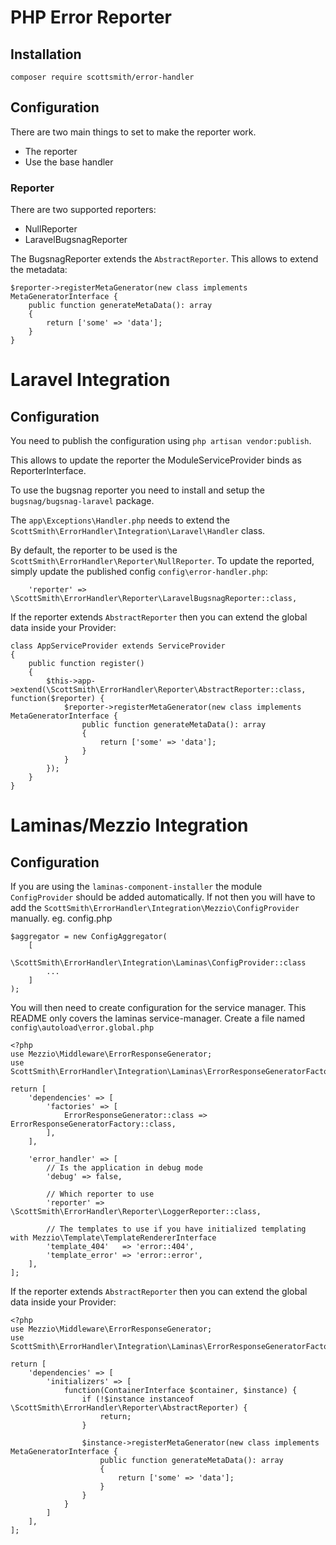 # PHP Error Reporter

## Installation
```
composer require scottsmith/error-handler
```

## Configuration
There are two main things to set to make the reporter work.
- The reporter
- Use the base handler

### Reporter
There are two supported reporters:
- NullReporter
- LaravelBugsnagReporter

The BugsnagReporter extends the `AbstractReporter`. This allows to extend the metadata:
```
$reporter->registerMetaGenerator(new class implements MetaGeneratorInterface {
    public function generateMetaData(): array
    {
        return ['some' => 'data'];
    }
}
```

# Laravel Integration
## Configuration
You need to publish the configuration using `php artisan vendor:publish`.

This allows to update the reporter the ModuleServiceProvider binds as ReporterInterface. 

To use the bugsnag reporter you need to install and setup the `bugsnag/bugsnag-laravel` package.

The `app\Exceptions\Handler.php` needs to extend the `ScottSmith\ErrorHandler\Integration\Laravel\Handler` class.

By default, the reporter to be used is the `ScottSmith\ErrorHandler\Reporter\NullReporter`.
To update the reported, simply update the published config `config\error-handler.php`:
```
    'reporter' => \ScottSmith\ErrorHandler\Reporter\LaravelBugsnagReporter::class,
```

If the reporter extends `AbstractReporter` then you can extend the global data inside your Provider:
```
class AppServiceProvider extends ServiceProvider
{
    public function register()
    {
        $this->app->extend(\ScottSmith\ErrorHandler\Reporter\AbstractReporter::class, function($reporter) {
            $reporter->registerMetaGenerator(new class implements MetaGeneratorInterface {
                public function generateMetaData(): array
                {
                    return ['some' => 'data'];
                }
            }
        });
    }
}
```

# Laminas/Mezzio Integration
## Configuration
If you are using the `laminas-component-installer` the module `ConfigProvider` should be added automatically.
If not then you will have to add the `ScottSmith\ErrorHandler\Integration\Mezzio\ConfigProvider` manually.
eg. config.php
```
$aggregator = new ConfigAggregator(
    [
        \ScottSmith\ErrorHandler\Integration\Laminas\ConfigProvider::class
        ...
    ]
);
```

You will then need to create configuration for the service manager. This README only covers the laminas service-manager.
Create a file named `config\autoload\error.global.php`
```
<?php
use Mezzio\Middleware\ErrorResponseGenerator;
use ScottSmith\ErrorHandler\Integration\Laminas\ErrorResponseGeneratorFactory;

return [
    'dependencies' => [
        'factories' => [
            ErrorResponseGenerator::class => ErrorResponseGeneratorFactory::class,
        ],
    ],
    
    'error_handler' => [
        // Is the application in debug mode
        'debug' => false,

        // Which reporter to use
        'reporter' => \ScottSmith\ErrorHandler\Reporter\LoggerReporter::class,
        
        // The templates to use if you have initialized templating with Mezzio\Template\TemplateRendererInterface 
        'template_404'   => 'error::404',
        'template_error' => 'error::error',
    ],
];
```

If the reporter extends `AbstractReporter` then you can extend the global data inside your Provider:
```
<?php
use Mezzio\Middleware\ErrorResponseGenerator;
use ScottSmith\ErrorHandler\Integration\Laminas\ErrorResponseGeneratorFactory;

return [
    'dependencies' => [
        'initializers' => [
            function(ContainerInterface $container, $instance) {
                if (!$instance instanceof \ScottSmith\ErrorHandler\Reporter\AbstractReporter) {
                    return;
                }
                
                $instance->registerMetaGenerator(new class implements MetaGeneratorInterface {
                    public function generateMetaData(): array
                    {
                        return ['some' => 'data'];
                    }
                }
            }
        ]
    ],
];
```
